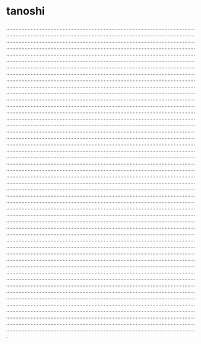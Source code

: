 # tanoshi
.................................................................................................................................................................................................................................................................................................................................................................................................................................................................................................................................................................................................................................................................................................................................................................................................................................................................................................................................................................................................................................................................................................................................................................................................................................................................................................................................................................................................................................................................................................................................................................................................................................................................................................................................................................................................................................................................................................................................................................................................................................................................................................................................................................................................................................................................................................................................................................................................................................................................................................................................................................................................................................................................................................................................................................................................................................................................................................................................................................................................................................................................................................................................................................................................................................................................................................................................................................................................................................................................................................................................................................................................................................................................................................................................................................................................................................................................................................................................................................................................................................................................................................................................................................................................................................................................................................................................................................................................................................................................................................................................................................................................................................................................................................................................................................................................................................................................................................................................................................................................................................................................................................................................................................................................................................................................................................................................................................................................................................................................................................................................................................................................................................................................................................................................................................................................................................................................................................................................................................................................................................................................................................................................................................................................